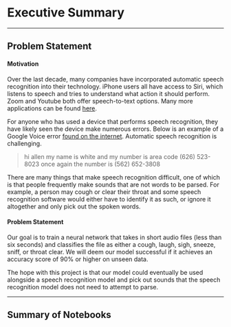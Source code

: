 # Executive Summary

---

## Problem Statement
#### Motivation
Over the last decade, many companies have incorporated automatic speech recognition into their technology. iPhone users all have access to Siri, which listens to speech and tries to understand what action it should perform. Zoom and Youtube both offer speech-to-text options. Many more applications can be found [here](https://en.wikipedia.org/wiki/Speech_recognition).

For anyone who has used a device that performs speech recognition, they have likely seen the device make numerous errors. Below is an example of a Google Voice error [found on the internet](https://www.technologizer.com/2010/08/22/worst-google-voice-transcription-errors/). Automatic speech recognition is challenging. 
> hi allen my name is white and my number is area code (626) 523-8023 once again the number is (562) 652-3808

There are many things that make speech recognition difficult, one of which is that people frequently make sounds that are not words to be parsed. For example, a person may cough or clear their throat and some speech recognition software would either have to identify it as such, or ignore it altogether and only pick out the spoken words.

#### Problem Statement
Our goal is to train a neural network that takes in short audio files (less than six seconds) and classifies the file as either a cough, laugh, sigh, sneeze, sniff, or throat clear. We will deem our model successful if it achieves an accuracy score of 90% or higher on unseen data.

The hope with this project is that our model could eventually be used alongside a speech recognition model and pick out sounds that the speech recognition model does not need to attempt to parse.

---

## Summary of Notebooks